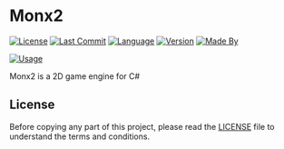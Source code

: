 # Monx2

[![License](https://img.shields.io/github/license/Orbinuity/Monx2)](./LICENSE)
[![Last Commit](https://img.shields.io/github/last-commit/Orbinuity/Monx2)](https://github.com/Orbinuity/Monx2/commits)
[![Language](https://img.shields.io/badge/Language-C%23-blue)](https://dotnet.microsoft.com/en-us/languages/csharp)
[![Version](https://img.shields.io/badge/Version-1.0-orange)](https://github.com/Orbinuity/Monx2/releases/v1.0)
[![Made By](https://img.shields.io/badge/Made%20by-Orbinuity-teal)](https://orbinuity.github.io/)

[![Usage](https://img.shields.io/badge/How%20to%20use-brown)](./USAGE.md)

Monx2 is a 2D game engine for C#

## License

Before copying any part of this project, please read the [LICENSE](./LICENSE) file to understand the terms and conditions.